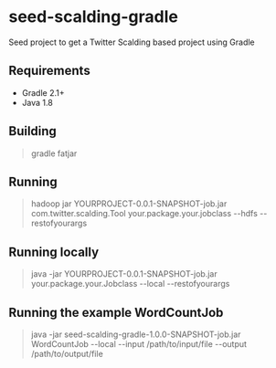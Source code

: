 # seed-scalding-gradle
Seed project to get a Twitter Scalding based project using Gradle

## Requirements
- Gradle 2.1+
- Java 1.8

## Building

> gradle fatjar

## Running

> hadoop jar YOURPROJECT-0.0.1-SNAPSHOT-job.jar com.twitter.scalding.Tool your.package.your.jobclass --hdfs --restofyourargs

## Running locally

> java -jar YOURPROJECT-0.0.1-SNAPSHOT-job.jar your.package.your.Jobclass --local --restofyourargs

## Running the example WordCountJob

> java -jar seed-scalding-gradle-1.0.0-SNAPSHOT-job.jar WordCountJob --local --input /path/to/input/file --output /path/to/output/file
